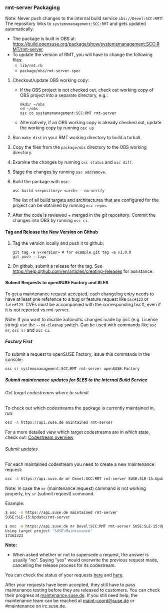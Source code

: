 ### rmt-server Packaging

Note: Never push changes to the internal build service `ibs://Devel:SCC:RMT`!
          The repository links to `systemsmanagement:SCC:RMT` and gets updated
          automatically.


* The package is built in OBS at: https://build.opensuse.org/package/show/systemsmanagement:SCC:RMT/rmt-server
* To update the version of RMT, you will have to change the following files:
  * `lib/rmt.rb`
  * `package/obs/rmt-server.spec`

1. Checkout/update OBS working copy:
      * If the OBS project is not checked out, check out working copy of OBS project into a separate directory, e.g.:
          ```
          mkdir ~/obs
          cd ~/obs
          osc co systemsmanagement:SCC:RMT rmt-server
          ```
      * Alternatively, if an OBS working copy is already checked out, update the working copy by running `osc up`
2. Run `make dist` in your RMT working directory to build a tarball.
3. Copy the files from the `package/obs` directory to the OBS working directory.
4. Examine the changes by running `osc status` and `osc diff`.
5. Stage the changes by running `osc addremove`.
6. Build the package with osc:

    `osc build <repository> <arch> --no-verify`

    The list of all build targets and architectures that are configured for the project can be obtained by running `osc repos`.

7. After the code is reviewed + merged in the git repository: Commit the changes into OBS by running `osc ci`.

#### Tag and Release the New Version on Github

1. Tag the version locally and push it to github:
    ```
    git tag -a v<version> # for example git tag -a v1.0.0
    git push --tags
    ```
2. On github, submit a release for the tag. See https://help.github.com/en/articles/creating-releases for assistance.

#### Submit Requests to openSUSE Factory and SLES

To get a maintenance request accepted, each changelog entry needs to have at
least one reference to a bug or feature request like `bsc#123` or `fate#123`.
CVEs must be accompanied with the corresponding bsc#, even if it is not reported
vs rmt-server.

Note: If you want to disable automatic changes made by osc (e.g. License string)
      use the `--no-cleanup` switch. Can be used with commands like `osc mr`, `osc sr`
      and `osc ci`.

##### Factory First

To submit a request to openSUSE Factory, issue this commands in the console:

```bash
osc sr systemsmanagement:SCC:RMT rmt-server openSUSE:Factory
```

##### Submit maintenance updates for SLES to the Internal Build Service

###### Get target codestreams where to submit

To check out which codestreams the package is currently maintained in, run:

```bash
osc -A https://api.suse.de maintained rmt-server
```

For a more detailed view which target codestreams are in which state, check out: [Codestream overview](https://maintenance.suse.de/maintained/?package=rmt-server)

###### Submit updates

For each maintained codestream you need to create a new maintenance request:

```bash
osc -A https://api.suse.de mr Devel:SCC:RMT rmt-server SUSE:SLE-15:Update
```

Note: In case the `mr` (maintenance request) command is not working properly,
      try `sr` (submit request) command.


Example:

```bash
$ osc -A https://api.suse.de maintained rmt-server
SUSE:SLE-15:Update/rmt-server

$ osc -A https://api.suse.de mr Devel:SCC:RMT rmt-server SUSE:SLE-15:Update
Using target project 'SUSE:Maintenance'
17362323
```

**Note:**

* When asked whether or not to supersede a request, the answer is usually "no". Saying "yes" would overwrite the previous request made, cancelling the release process for its codestream.

You can check the status of your requests [here](https://build.opensuse.org/package/requests/systemsmanagement:SCC:RMT/rmt-server) and [here](https://build.suse.de/package/requests/Devel:SCC:RMT/rmt-server).

After your requests have been accepted, they still have to pass maintenance testing before they are released to customers. You can check their progress at [maintenance.suse.de](https://maintenance.suse.de/search/?q=rmt-server). If you still need help, the maintenance team can be reached at [maint-coord@suse.de](maint-coord@suse.de) or #maintenance on irc.suse.de.

